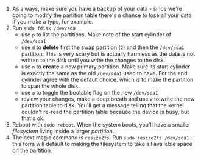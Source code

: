 1. As always, make sure you have a backup of your data - since we're going to modify the partition table there's a chance to lose all your  data if you make a typo, for example.
2. Run `sudo fdisk /dev/sda` 
   - use `p` to list the partitions. Make note of the start cylinder of `/dev/sda1`
   - use `d` to **delete** first the swap partition (`2`) and then the `/dev/sda1` partition. This is very scary but is actually harmless as the data is  not written to the disk until you write the changes to the disk. 
   - use `n` to **create** a new primary partition. Make sure its start cylinder is exactly the same as the old `/dev/sda1` used to have. For the end cylinder agree with the default choice, which is to make the partition to span the whole disk.
   - use `a` to toggle the bootable flag on the new `/dev/sda1`
   - review your changes, make a deep breath and use `w` to  write the new partition table to disk. You'll get a message telling that the kernel couldn't re-read the partition table because the device is  busy, but that's ok.
3. Reboot with `sudo reboot`. When the system boots, you'll have a smaller *filesystem* living inside a larger *partition*. 
4. The next magic command is `resize2fs`. Run `sudo resize2fs /dev/sda1` - this form will default to making the filesystem to take all available space on the partition. 